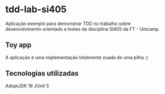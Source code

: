 # tdd-lab-si405


Aplicação exemplo para demonstrar TDD no trabalho sobre desenvolvimento orientado a testes da disciplina SI405 da FT - Unicamp.

## Toy app

A aplicação é uma implementação totalmente zuada de uma pilha :) 

## Tecnologias utilizadas

AdoptJDK 16 
JUnit 5
